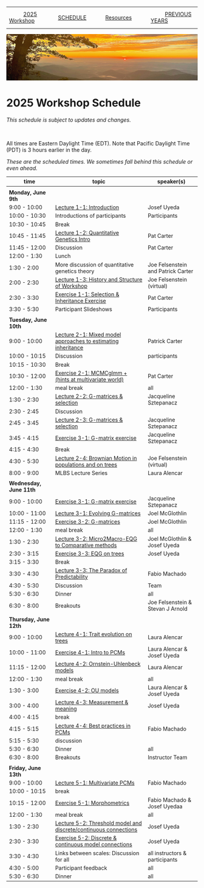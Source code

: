 |        |        |        |    |
|--------|---------------------------------------------|--------------------|------------------------------------------|
| &nbsp;&nbsp;&nbsp;&nbsp;&nbsp;&nbsp;&nbsp;&nbsp;&nbsp; [2025 Workshop](/index.html) &nbsp;&nbsp;&nbsp;&nbsp;&nbsp;&nbsp;&nbsp;&nbsp;&nbsp; | &nbsp;&nbsp;&nbsp;&nbsp;&nbsp;&nbsp;&nbsp;&nbsp;&nbsp;&nbsp;&nbsp;&nbsp; [SCHEDULE](/2025/schedule.html) &nbsp;&nbsp;&nbsp;&nbsp;&nbsp;&nbsp;&nbsp;&nbsp;&nbsp; | &nbsp;&nbsp;&nbsp;&nbsp;&nbsp;&nbsp;&nbsp;&nbsp;&nbsp;&nbsp;&nbsp;&nbsp; [Resources](/2025/resources.html) &nbsp;&nbsp;&nbsp;&nbsp;&nbsp;&nbsp;&nbsp;&nbsp;&nbsp; | &nbsp;&nbsp;&nbsp;&nbsp;&nbsp;&nbsp;&nbsp;&nbsp;&nbsp; [PREVIOUS YEARS](/2025/previous.html) &nbsp;&nbsp;&nbsp;&nbsp;&nbsp;&nbsp; |


<div align="left">
<img src="/media/SWVirginiaMtns.jpg" alt="[Southwest Virginia mountains]">
</div>

# 2025 Workshop Schedule #

_This schedule is subject to updates and changes._

&nbsp;


All times are Eastern Daylight Time (EDT).  Note that Pacific Daylight Time (PDT) is 3 hours earlier in the day.

<em>These are the scheduled times.  We sometimes fall behind this schedule or even ahead.</em>

| time | topic  |  speaker(s) |
|---------|-------------|------------------|
| | | |
| **Monday, June 9th**  |   |    |   
| 9:00 - 10:00 | [Lecture 1-1: Introduction](/2025/lecture1-1.html) | Josef Uyeda |
| 10:00 - 10:30 | Introductions of participants | Participants |
| 10:30 - 10:45 | Break |  | 
| 10:45 - 11:45 | [Lecture 1-2: Quantitative Genetics Intro](/2025/lecture1-2.html) | Pat Carter |
| 11:45 - 12:00 | Discussion | Pat Carter |
| 12:00 - 1:30 | Lunch | |
| 1:30 - 2:00 | More discussion of quantitative genetics theory | Joe Felsenstein and Patrick Carter |
| 2:00 - 2:30 | [Lecture 1-3: History and Structure of Workshop](/2025/lecture1-3.html) | Joe Felsenstein (virtual) |
| 2:30 - 3:30 | [Exercise 1-1: Selection & Inheritance Exercise](/2025/exercise1-1.html)| Pat Carter |
| 3:30 - 5:30 | Participant Slideshows | Participants |
|  |  |  |
| **Tuesday, June 10th** | | |
| 9:00 - 10:00 | [Lecture 2-1:  Mixed model approaches to estimating inheritance](/2025/lecture2-1.html) | Patrick Carter | 
| 10:00 - 10:15 | Discussion | participants |
| 10:15 - 10:30 | Break | |
| 10:30 - 12:00 | [Exercise 2-1: MCMCglmm + (hints at multivariate world)](/2025/exercise2-1.html) | Pat Carter |
| 12:00 - 1:30 | meal break | all |
| 1:30 - 2:30 | [Lecture 2-2: G-matrices & selection](/2025/lecture2-2.html) | Jacqueline Sztepanacz | 
| 2:30 - 2:45 | Discussion | | 
| 2:45 - 3:45 | [Lecture 2-3:  G-matrices & selection](/2025/lecture2-3.html) | Jacqueline Sztepanacz  |
| 3:45 - 4:15 | [Exercise 3-1: G-matrix exercise](/2025/exercise3-1.html) | Jacqueline Sztepanacz |
| 4:15 - 4:30 | Break | |
| 4:30 - 5:30 | [Lecture 2-4: Brownian Motion in populations and on trees](/2025/lecture2-4.html) | Joe Felsenstein (virtual) | 
| 8:00 - 9:00 | MLBS Lecture Series | Laura Alencar | 
| | | |
| **Wednesday, June 11th** | | |
| 9:00 - 10:00 | [Exercise 3-1: G-matrix exercise](/2025/exercise3-1.html) | Jacqueline Sztepanacz |
| 10:00 - 11:00 | [Lecture 3-1: Evolving G-matrices](/2025/lecture3-1.html) | Joel McGlothlin | 
| 11:15 - 12:00 | [Exercise 3-2: G-matrices](/2025/exercise3-2.html) | Joel McGlothlin |
| 12:00 - 1:30 | meal break | all |
| 1:30 - 2:30 | [Lecture 3-2: Micro2Macro-EQG to Comparative methods](/2025/lecture3-2.html) | Joel McGlothlin & Josef Uyeda | 
| 2:30 - 3:15 | [Exercise 3-3: EQG on trees](/2025/exercise3-3.html) | Josef Uyeda |
| 3:15 - 3:30 | Break | | 
| 3:30 - 4:30 | [Lecture 3-3: The Paradox of Predictability](/2025/lecture3-3.html) | Fabio Machado |
| 4:30 - 5:30 | Discussion | Team |
| 5:30 - 6:30 | Dinner | all |
| 6:30 - 8:00 | Breakouts | Joe Felsenstein & Stevan J Arnold | 
| | | |
| **Thursday, June 12th** | | |
| 9:00 - 10:00 | [Lecture 4-1: Trait evolution on trees](/2025/lecture4-1.html) | Laura Alencar |
| 10:00 - 11:00 |[Exercise 4-1: Intro to PCMs](/2025/exercise4-1.html)| Laura Alencar & Josef Uyeda |
| 11:15 - 12:00 | [Lecture 4-2: Ornstein-Uhlenbeck models](/2025/lecture4-2.html) | Laura Alencar |
| 12:00 - 1:30 | meal break | all |
| 1:30 - 3:00 | [Exercise 4-2: OU models](/2025/exercise4-2.html) | Laura Alencar & Josef Uyeda | 
| 3:00 - 4:00 | [Lecture 4-3: Measurement & meaning](/2025/lecture4-3.html) | Josef Uyeda |
| 4:00 - 4:15 | break | |
| 4:15 - 5:15 | [Lecture 4-4: Best practices in PCMs](/2025/lecture4-4.html) | Fabio Machado |
| 5:15 - 5:30 | discussion | |
| 5:30 - 6:30 | Dinner | all |
| 6:30 - 8:00 | Breakouts | Instructor Team | 
| | | |
| **Friday, June 13th** | | |
| 9:00 - 10:00 | [Lecture 5-1: Multivariate PCMs](/2025/lecture5-1.html) | Fabio Machado |
| 10:00 - 10:15 | break | | 
| 10:15 - 12:00 | [Exercise 5-1: Morphometrics](/2025/exercise5-1.html) | Fabio Machado & Josef Uyedaa|
| 12:00 - 1:30 | meal break | all |
| 1:30 - 2:30 | [Lecture 5-2: Threshold model and discrete/continuous connections](/2025/lecture5-2.html) | Josef Uyeda
| 2:30 - 3:30 | [Exercise 5-2: Discrete & continuous model connections](/2025/exercise5-2.html) | Josef Uyeda |
| 3:30 - 4:30 | Links between scales: Discussion for all | all instructors & participants |
| 4:30 - 5:00 | Participant feedback | all |
| 5:30 - 6:30 | Dinner | all |

